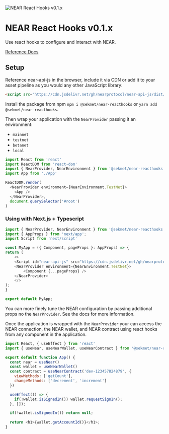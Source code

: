 ![NEAR React Hooks v0.1.x](docs/assets/near_logo.svg "Near React Hooks v0.1.x")

# NEAR React Hooks v0.1.x

Use react hooks to configure and interact with NEAR.

[Reference Docs](https://sekmet.github.io/near-reacthooks)

## Setup

Reference near-api-js in the browser, include it via CDN or add it to your asset pipeline as you would any other JavaScript library:

```html
<script src="https://cdn.jsdelivr.net/gh/nearprotocol/near-api-js/dist/near-api-js.js"></script>
```

Install the package from npm `npm i @sekmet/near-reacthooks` or `yarn add @sekmet/near-reacthooks`.

Then wrap your application with the `NearProvider` passing it an environment:

* `mainnet`
* `testnet`
* `betanet`
* `local`

```js
import React from 'react'
import ReactDOM from 'react-dom'
import { NearProvider, NearEnvironment } from '@sekmet/near-reacthooks'
import App from './App'

ReactDOM.render(
  <NearProvider environment={NearEnvironment.TestNet}>
    <App />
  </NearProvider>,
  document.querySelector('#root')
)
```

### Using with Next.js + Typescript

```ts
import { NearProvider, NearEnvironment } from '@sekmet/near-reacthooks'
import { AppProps } from 'next/app';
import Script from 'next/script'

const MyApp = ({ Component, pageProps }: AppProps) => {
return (
    <>
    <Script id="near-api-js" src="https://cdn.jsdelivr.net/gh/nearprotocol/near-api-js/dist/near-api-js.js" />
    <NearProvider environment={NearEnvironment.TestNet}>
        <Component {...pageProps} />
    </NearProvider>
    </>
);
}

export default MyApp;
```

You can more finely tune the NEAR configuration by passing additional props
no the `NearProvider`. See the docs for more information.

Once the application is wrapped with the `NearProvider` your can access the
NEAR connection, the NEAR wallet, and NEAR contract using react hooks from
any component in the application.

```js
import React, { useEffect } from 'react'
import { useNear, useNearWallet, useNearContract } from '@sekmet/near-reacthooks';

export default function App() {
  const near = useNear()
  const wallet = useNearWallet()
  const contract = useNearContract('dev-123457824879', {
    viewMethods: ['getCount'],
    changeMethods: ['decrement', 'increment']
  })

  useEffect(() => {
    if(!wallet.isSignedIn()) wallet.requestSignIn();
  }, []);

  if(!wallet.isSignedIn()) return null;
  
  return <h1>{wallet.getAccountId()}</h1>;
}
```
